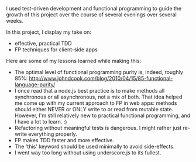 I used test-driven development and functional programming to guide the growth of this project over the course of several evenings over several weeks.

In this project, I display my take on:
- effective, practical TDD
- FP techniques for client-side apps

Here are some of my lessons learned while making this:
- The optimal level of functional programming purity is, indeed, roughly 85%: http://www.johndcook.com/blog/2010/04/15/85-functional-language-purity/
- I once read that a node.js best practice is to make methods all synchronous or all asynchronous, not a mix of both.  That idea helped me come up with my current approach to FP in web apps: methods should either NEVER or ONLY write to or read from mutable state.  However, I'm still relatively new to practical functional programming, and I have a lot to learn. :)
- Refactoring without meaningful tests is dangerous. I might rather just re-write everything properly.
- FP makes TDD faster and more effective.
- The 'this' keyword should be used minimally to avoid side-effects.
- I went way too long without using underscore.js to its fullest.
